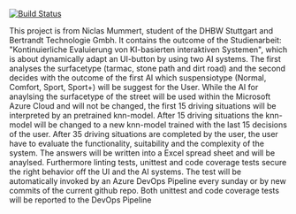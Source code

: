 [![Build Status](https://dev.azure.com/inf18067/Studienarbeit3524776/_apis/build/status/niclasmummert.studienarbeit2021?branchName=main)](https://dev.azure.com/inf18067/Studienarbeit3524776/_build/latest?definitionId=2&branchName=main)

This project is from Niclas Mummert, student of the DHBW Stuttgart and Bertrandt Technologie Gmbh. It contains the outcome of the Studienarbeit: "Kontinuierliche Evaluierung von KI-basierten interaktiven Systemen", which is about dynamically adapt an UI-button by using two AI systems. The first analyses the surfacetype (tarmac, stone path and dirt road) and the second decides with the outcome of the first AI which suspensiotype (Normal, Comfort, Sport, Sport+) will be suggest for the User. While the AI for anaylsing the surfacetype of the street will be used within the Microsoft Azure Cloud and will not be changed, the first 15 driving situations will be interpreted by an pretrained knn-model. After 15 driving situations the knn-model will be changed to a new knn-model trained with the last 15 decisions of the user. 
After 35 driving situations are completed by the user, the user have to evaluate the functionality, suitability and the complexity of the system. The answers will be written into a Excel spread sheet and will be anaylsed. 
Furthermore linting tests, unittest and code coverage tests secure the right behavior off the UI and the AI systems. The test will be automatically invoked by an Azure DevOps Pipeline every sunday or by new commits of the current github repo. Both unittest and code coverage tests will be reported to the DevOps Pipeline
